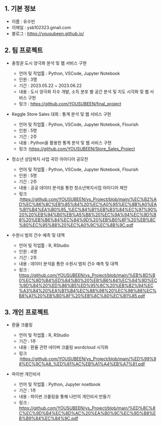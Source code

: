 ## 1. 기본 정보

- 이름 : 유수빈
- 이메일 : ysb102323.gmail.com
- 블로그 : https://yousubeen.github.io/

## 2. 팀 프로젝트

- 충청권 도시 양극화 분석 및 웹 서비스 구현
  - 언어 및 작업툴 : Python, VSCode, Jupyter Notebook
  - 인원 : 3명
  - 기간 : 2023.05.22 ~ 2023.06.22
  - 내용 : 도시 양극화 지수 개발, 소득 분포 별 공간 분석 및 지도 시각화 및 웹 서비스 구현
  - 링크 : <https://github.com/YOUSUBEEN/final_project>
 
- Keggle Store Sales 대회 : 통계 분석 및 웹 서비스 구현
  - 언어 및 작업툴 : Python, VSCode, Jupyter Notebook, Flourish
  - 인원 : 5명
  - 기간 : 2주 
  - 내용 : Python을 활용한 통계 분석 및 웹 서비스 구현
  - 링크 :<https://github.com/YOUSUBEEN/Store_Sales_Project>

- 청소년 상담복지 사업 국민 아이디어 공모전
  - 언어 및 작업툴 : Python, VSCode, Jupyter Notebook, Flourish
  - 인원 : 5명
  - 기간 : 2주
  - 내용 : 공공 데이터 분석을 통한 청소년복지사업 아이디어 제안
  - 링크 :<https://github.com/YOUSUBEEN/ys_Project/blob/main/%EC%B2%AD%EC%86%8C%EB%85%84%20%EC%A0%95%EC%8B%A0%EA%B1%B4%EA%B0%95_%EC%84%B1%EB%B3%84%EC%97%90%20%20%EB%94%B0%EB%A5%B8%20%EC%9A%94%EC%9D%B8%20%EB%B6%84%EC%84%9D%20%EB%B0%8F%20%EB%8C%80%EC%95%88%20%EC%A0%9C%EC%8B%9C.pdf>

- 수원시 범죄 건수 예측 및 대책
  - 언어 및 작업툴 : R, RStudio
  - 인원 : 4명
  - 기간 : 2주
  - 내용 : 데이터 분석을 통한 수원시 범죄 건수 예측 및 대책
  - 링크 : <https://github.com/YOUSUBEEN/ys_Project/blob/main/%EB%8D%B0%EC%9D%B4%ED%84%B0%20%EB%B6%84%EC%84%9D%EC%9D%84%20%ED%86%B5%ED%95%9C%20%EB%B2%94%EC%A3%84%20%EA%B1%B4%EC%88%98%20%EC%98%88%EC%B8%A1%20%EB%B0%8F%20%EB%8C%80%EC%B1%85.pdf>

  
 ## 3. 개인 프로젝트
 
 - 환율 크롤링
   - 언어 및 작업툴 : R, RStudio
   - 기간 : 1주
   - 내용 : 환율 관련 네이버 크롤링 wordcloud 시긱화
   - 링크 :<https://github.com/YOUSUBEEN/ys_Project/blob/main/%ED%99%98%EC%9C%A8_%ED%81%AC%EB%A1%A4%EB%A7%81.pdf>

- 파이썬 개인비서
  - 언어 및 작업툴 : Python, Jupyter noetbook
  - 기간 : 1주
  - 내용 : 파이썬 크롤링을 통해 나만의 개인비서 만들기
  - 링크 : <https://github.com/YOUSUBEEN/ys_Project/blob/main/%ED%8C%8C%EC%9D%B4%EC%8D%AC%20%EA%B0%9C%EC%9D%B8%EB%B9%84%EC%84%9C.pdf>
